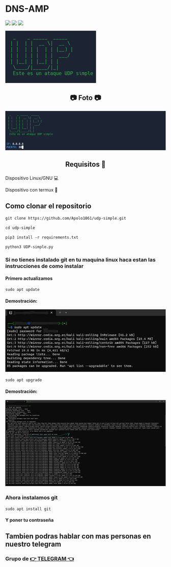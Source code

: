 # DNS-AMP
<img src="https://img.shields.io/badge/Python-3.8-blue"> <img src="https://img.shields.io/badge/Version-1-red"> <img src="https://img.shields.io/badge/Descarga-Gratis-green"></a>

<img src="/UDPimagen2.png"></img>
## <p align="center">📷 Foto 📷</p>

<img src="/c.png"></img>

## <p align="center">Requisitos 📄</p> 

Dispositivo Linux/GNU ️💻

Dispositivo con termux 📱

##  Como clonar el repositorio
```
git clone https://github.com/Apolo1061/udp-simple.git
```
```
cd udp-simple
```
```
pip3 install -r requirements.txt
```
```
python3 UDP-simple.py
```
### Si no tienes instalado git en tu maquina linux haca estan las instrucciones de como instalar
#### Primero actualizamos
```
sudo apt update
```
#### Demostración:
<img src="/sudoaptupdate.png"></img>
```
sudo apt upgrade
```
#### Demostración:
<img src="/sudoaptupgrade.png"></img>
### Ahora instalamos git
```
sudo apt install git
```
#### Y poner tu contraseña
## Tambien podras hablar con mas personas en nuestro telegram
### Grupo de <a class="" href="https://t.me/+tlrzAHXMkzthNmMx">👉 TELEGRAM 👈</a>
